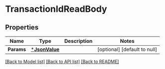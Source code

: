 # TransactionIdReadBody

## Properties
Name | Type | Description | Notes
------------ | ------------- | ------------- | -------------
**Params** | [***JsonValue**](JSONValue.md) |  | [optional] [default to null]

[[Back to Model list]](../README.md#documentation-for-models) [[Back to API list]](../README.md#documentation-for-api-endpoints) [[Back to README]](../README.md)

